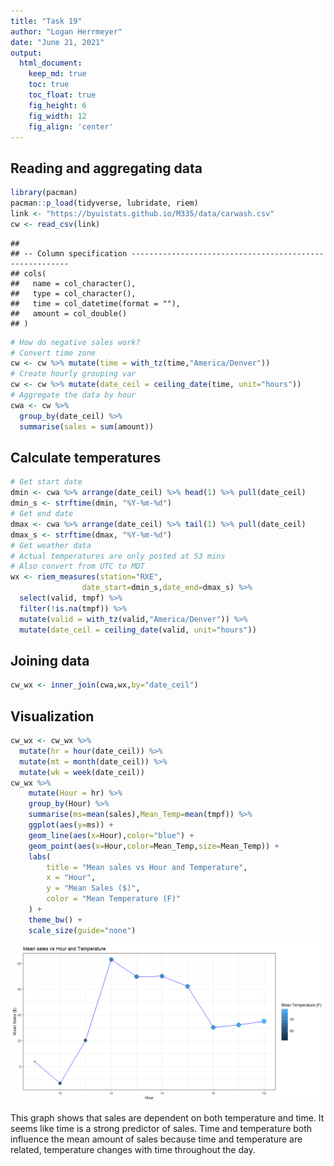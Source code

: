 ```yaml
---
title: "Task 19"
author: "Logan Herrmeyer"
date: "June 21, 2021"
output:
  html_document:  
    keep_md: true
    toc: true
    toc_float: true
    fig_height: 6
    fig_width: 12
    fig_align: 'center'
---
```




## Reading and aggregating data


```r
library(pacman)
pacman::p_load(tidyverse, lubridate, riem)
link <- "https://byuistats.github.io/M335/data/carwash.csv"
cw <- read_csv(link)
```

```
## 
## -- Column specification --------------------------------------------------------
## cols(
##   name = col_character(),
##   type = col_character(),
##   time = col_datetime(format = ""),
##   amount = col_double()
## )
```

```r
# How do negative sales work?
# Convert time zone
cw <- cw %>% mutate(time = with_tz(time,"America/Denver"))
# Create hourly grouping var  
cw <- cw %>% mutate(date_ceil = ceiling_date(time, unit="hours"))
# Aggregate the data by hour
cwa <- cw %>%
  group_by(date_ceil) %>%
  summarise(sales = sum(amount))
```

## Calculate temperatures


```r
# Get start date
dmin <- cwa %>% arrange(date_ceil) %>% head(1) %>% pull(date_ceil)
dmin_s <- strftime(dmin, "%Y-%m-%d")
# Get end date
dmax <- cwa %>% arrange(date_ceil) %>% tail(1) %>% pull(date_ceil)
dmax_s <- strftime(dmax, "%Y-%m-%d")
# Get weather data
# Actual temperatures are only posted at 53 mins
# Also convert from UTC to MDT
wx <- riem_measures(station="RXE",
                date_start=dmin_s,date_end=dmax_s) %>%
  select(valid, tmpf) %>%
  filter(!is.na(tmpf)) %>%
  mutate(valid = with_tz(valid,"America/Denver")) %>%
  mutate(date_ceil = ceiling_date(valid, unit="hours"))
```

## Joining data


```r
cw_wx <- inner_join(cwa,wx,by="date_ceil")
```

## Visualization


```r
cw_wx <- cw_wx %>%
  mutate(hr = hour(date_ceil)) %>%
  mutate(mt = month(date_ceil)) %>%
  mutate(wk = week(date_ceil))
cw_wx %>%
    mutate(Hour = hr) %>%
    group_by(Hour) %>%
    summarise(ms=mean(sales),Mean_Temp=mean(tmpf)) %>%
    ggplot(aes(y=ms)) +
    geom_line(aes(x=Hour),color="blue") +
    geom_point(aes(x=Hour,color=Mean_Temp,size=Mean_Temp)) +
    labs(
        title = "Mean sales vs Hour and Temperature",
        x = "Hour",
        y = "Mean Sales ($)",
        color = "Mean Temperature (F)"
    ) +
    theme_bw() +
    scale_size(guide="none")
```

![](task19_files/figure-html/unnamed-chunk-5-1.png)<!-- -->

This graph shows that sales are dependent on both temperature and time. It seems like time is a strong predictor of sales. Time and temperature both influence the mean amount of sales because time and temperature are related, temperature changes with time throughout the day.
